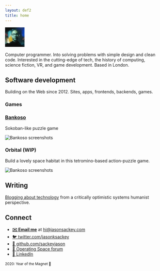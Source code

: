 ```yaml
---
layout: def2
title: home
---
```


<img src="./img/me.png" alt="" class="avatar" width="64" height="auto">

Computer programmer. Into solving problems with simple design and clean code. Interested in the cutting-edge of tech, the history of computing, science fiction, VR, and game development. Based in London.

## Software development

Building on the Web since 2012. Sites, apps, frontends, backends, games.

### Games

### [Bankoso](https://github.com/sackeyjason/bankoso/)

Sokoban-like puzzle game

![Bankoso screenshots](https://sackeyjason.github.io/bankoso/screenshots.png)

### Orbital (WIP)

Build a lovely space habitat in this tetromino-based action-puzzle game.

![Bankoso screenshots](https://sackeyjason.github.io/homepage/img/orbital-screenshots.png)

## Writing

[Blogging about technology](https://overflow.space) from a critically optimistic systems humanist perspective.

## Connect

- <b>[✉️ Email me](mailto:hi@jasonsackey.com)</b> at hi@jasonsackey.com
- [🐦 <span class="red">twitter.com</span>/jasonksackey][tw]
- [🐙 <span class="red">github.com</span>/sackeyjason][gh]
- [🚀 Operating Space forum](https://operatingspace.net)
- [🏢 LinkedIn](https://www.linkedin.com/in/jason-sackey-8998aa5a/)

[tw]: https://twitter.com/jasonksackey
[gh]: https://github.com/sackeyjason

<small>2020: Year of the Magnet 🧲</small>
